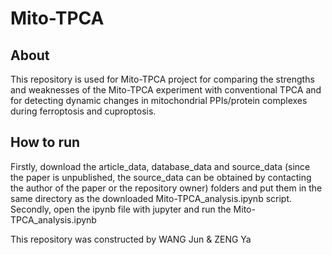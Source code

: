 # Mito-TPCA
## About
This repository is used for Mito-TPCA project for comparing the strengths and weaknesses of the Mito-TPCA experiment with conventional TPCA and for detecting dynamic changes in mitochondrial PPIs/protein complexes during ferroptosis and cuproptosis.
## How to run
Firstly, download the article_data, database_data and source_data (since the paper is unpublished, the source_data can be obtained by contacting the author of the paper or the repository owner) folders and put them in the same directory as the downloaded Mito-TPCA_analysis.ipynb script.
Secondly, open the ipynb file with jupyter and run the Mito-TPCA_analysis.ipynb

This repository was constructed by WANG Jun & ZENG Ya
